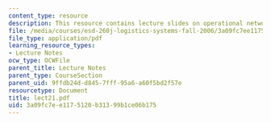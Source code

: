 ```yaml
---
content_type: resource
description: This resource contains lecture slides on operational network analysis.
file: /media/courses/esd-260j-logistics-systems-fall-2006/3a09fc7ee1175120b31399b1ce06b175_lect21.pdf
file_type: application/pdf
learning_resource_types:
- Lecture Notes
ocw_type: OCWFile
parent_title: Lecture Notes
parent_type: CourseSection
parent_uid: 9ffdb24d-d845-7fff-95a6-a60f5bd2f57e
resourcetype: Document
title: lect21.pdf
uid: 3a09fc7e-e117-5120-b313-99b1ce06b175
---
```

